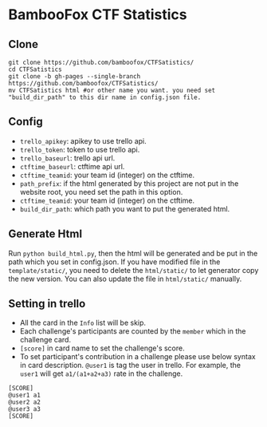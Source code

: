# BambooFox CTF Statistics

## Clone
```
git clone https://github.com/bamboofox/CTFSatistics/
cd CTFSatistics
git clone -b gh-pages --single-branch https://github.com/bamboofox/CTFSatistics/
mv CTFSatistics html #or other name you want. you need set "build_dir_path" to this dir name in config.json file.
```

## Config
* `trello_apikey`: apikey to use trello api.
* `trello_token`: token to use trello api.
* `trello_baseurl`: trello api url.
* `ctftime_baseurl`: ctftime api url.
* `ctftime_teamid`: your team id (integer) on the ctftime.
* `path_prefix`: if the html generated by this project are not put in the website root, you need set the path in this option.
* `ctftime_teamid`: your team id (integer) on the ctftime.
* `build_dir_path`: which path you want to put the generated html.

## Generate Html
Run `python build_html.py`, then the html will be generated and be put in the path which you set in config.json.
If you have modified file in the `template/static/`, you need to delete the `html/static/` to let generator copy the new version. You can also update the file in `html/static/` manually.

## Setting in trello
* All the card in the `Info` list will be skip.
* Each challenge's participants are counted by the `member` which in the challenge card.
* `[score]` in card name to set the challenge's score.
* To set participant's contribution in a challenge please use below syntax in card description. `@user1` is tag the user in trello. For example, the `user1` will get `a1/(a1+a2+a3)` rate in the challenge.
```
[SCORE]
@user1 a1
@user2 a2
@user3 a3
[SCORE]
```